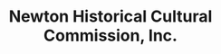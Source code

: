 ---
layout: repo
title: "Newton Historical Cultural Commission, Inc."
id: 24066
permalink: repos/24066/
---